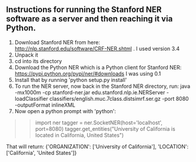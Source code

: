 ## Instructions for running the Stanford NER software as a server and then reaching it via Python.

1. Download Stanford NER from here: http://nlp.stanford.edu/software/CRF-NER.shtml .  I used version 3.4
2. Unpack it
3. cd into its directory
4. Download the Python NER which is a Python client for Stanford NER: https://pypi.python.org/pypi/ner/#downloads  I was using 0.1
5. Install that by running 'python setup.py install'
6. To run the NER server, now back in the Stanford NER directory, run: java -mx1000m -cp stanford-ner.jar edu.stanford.nlp.ie.NERServer -loadClassifier classifiers/english.muc.7class.distsimrf.ser.gz -port 8080 -outputFormat inlineXML 
7. Now open a python prompt with 'python':
>> import ner
>> tagger = ner.SocketNER(host='localhost', port=8080)
>> tagger.get_entities("University of California is located in California, United States")

That will return: {'ORGANIZATION': ['University of California'], 'LOCATION': ['California', 'United States']}

 
